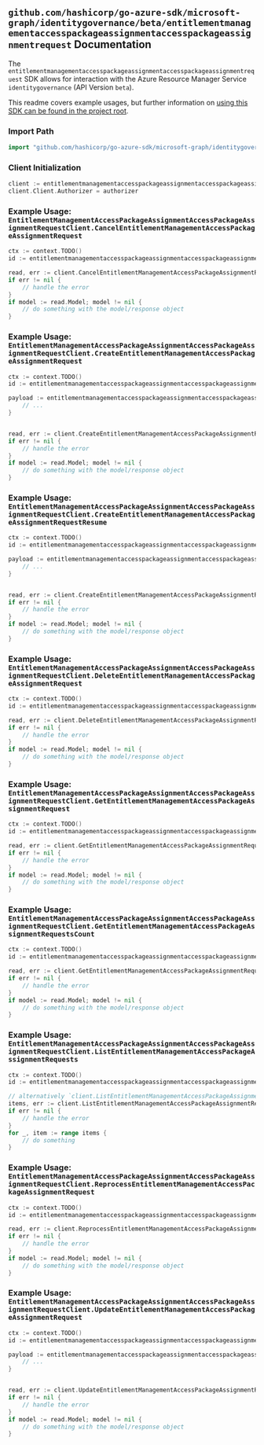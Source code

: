 
## `github.com/hashicorp/go-azure-sdk/microsoft-graph/identitygovernance/beta/entitlementmanagementaccesspackageassignmentaccesspackageassignmentrequest` Documentation

The `entitlementmanagementaccesspackageassignmentaccesspackageassignmentrequest` SDK allows for interaction with the Azure Resource Manager Service `identitygovernance` (API Version `beta`).

This readme covers example usages, but further information on [using this SDK can be found in the project root](https://github.com/hashicorp/go-azure-sdk/tree/main/docs).

### Import Path

```go
import "github.com/hashicorp/go-azure-sdk/microsoft-graph/identitygovernance/beta/entitlementmanagementaccesspackageassignmentaccesspackageassignmentrequest"
```


### Client Initialization

```go
client := entitlementmanagementaccesspackageassignmentaccesspackageassignmentrequest.NewEntitlementManagementAccessPackageAssignmentAccessPackageAssignmentRequestClientWithBaseURI("https://management.azure.com")
client.Client.Authorizer = authorizer
```


### Example Usage: `EntitlementManagementAccessPackageAssignmentAccessPackageAssignmentRequestClient.CancelEntitlementManagementAccessPackageAssignmentRequest`

```go
ctx := context.TODO()
id := entitlementmanagementaccesspackageassignmentaccesspackageassignmentrequest.NewIdentityGovernanceEntitlementManagementAccessPackageAssignmentIdAccessPackageAssignmentRequestID("accessPackageAssignmentIdValue", "accessPackageAssignmentRequestIdValue")

read, err := client.CancelEntitlementManagementAccessPackageAssignmentRequest(ctx, id)
if err != nil {
	// handle the error
}
if model := read.Model; model != nil {
	// do something with the model/response object
}
```


### Example Usage: `EntitlementManagementAccessPackageAssignmentAccessPackageAssignmentRequestClient.CreateEntitlementManagementAccessPackageAssignmentRequest`

```go
ctx := context.TODO()
id := entitlementmanagementaccesspackageassignmentaccesspackageassignmentrequest.NewIdentityGovernanceEntitlementManagementAccessPackageAssignmentID("accessPackageAssignmentIdValue")

payload := entitlementmanagementaccesspackageassignmentaccesspackageassignmentrequest.AccessPackageAssignmentRequest{
	// ...
}


read, err := client.CreateEntitlementManagementAccessPackageAssignmentRequest(ctx, id, payload)
if err != nil {
	// handle the error
}
if model := read.Model; model != nil {
	// do something with the model/response object
}
```


### Example Usage: `EntitlementManagementAccessPackageAssignmentAccessPackageAssignmentRequestClient.CreateEntitlementManagementAccessPackageAssignmentRequestResume`

```go
ctx := context.TODO()
id := entitlementmanagementaccesspackageassignmentaccesspackageassignmentrequest.NewIdentityGovernanceEntitlementManagementAccessPackageAssignmentIdAccessPackageAssignmentRequestID("accessPackageAssignmentIdValue", "accessPackageAssignmentRequestIdValue")

payload := entitlementmanagementaccesspackageassignmentaccesspackageassignmentrequest.CreateEntitlementManagementAccessPackageAssignmentRequestResumeRequest{
	// ...
}


read, err := client.CreateEntitlementManagementAccessPackageAssignmentRequestResume(ctx, id, payload)
if err != nil {
	// handle the error
}
if model := read.Model; model != nil {
	// do something with the model/response object
}
```


### Example Usage: `EntitlementManagementAccessPackageAssignmentAccessPackageAssignmentRequestClient.DeleteEntitlementManagementAccessPackageAssignmentRequest`

```go
ctx := context.TODO()
id := entitlementmanagementaccesspackageassignmentaccesspackageassignmentrequest.NewIdentityGovernanceEntitlementManagementAccessPackageAssignmentIdAccessPackageAssignmentRequestID("accessPackageAssignmentIdValue", "accessPackageAssignmentRequestIdValue")

read, err := client.DeleteEntitlementManagementAccessPackageAssignmentRequest(ctx, id, entitlementmanagementaccesspackageassignmentaccesspackageassignmentrequest.DefaultDeleteEntitlementManagementAccessPackageAssignmentRequestOperationOptions())
if err != nil {
	// handle the error
}
if model := read.Model; model != nil {
	// do something with the model/response object
}
```


### Example Usage: `EntitlementManagementAccessPackageAssignmentAccessPackageAssignmentRequestClient.GetEntitlementManagementAccessPackageAssignmentRequest`

```go
ctx := context.TODO()
id := entitlementmanagementaccesspackageassignmentaccesspackageassignmentrequest.NewIdentityGovernanceEntitlementManagementAccessPackageAssignmentIdAccessPackageAssignmentRequestID("accessPackageAssignmentIdValue", "accessPackageAssignmentRequestIdValue")

read, err := client.GetEntitlementManagementAccessPackageAssignmentRequest(ctx, id, entitlementmanagementaccesspackageassignmentaccesspackageassignmentrequest.DefaultGetEntitlementManagementAccessPackageAssignmentRequestOperationOptions())
if err != nil {
	// handle the error
}
if model := read.Model; model != nil {
	// do something with the model/response object
}
```


### Example Usage: `EntitlementManagementAccessPackageAssignmentAccessPackageAssignmentRequestClient.GetEntitlementManagementAccessPackageAssignmentRequestsCount`

```go
ctx := context.TODO()
id := entitlementmanagementaccesspackageassignmentaccesspackageassignmentrequest.NewIdentityGovernanceEntitlementManagementAccessPackageAssignmentID("accessPackageAssignmentIdValue")

read, err := client.GetEntitlementManagementAccessPackageAssignmentRequestsCount(ctx, id, entitlementmanagementaccesspackageassignmentaccesspackageassignmentrequest.DefaultGetEntitlementManagementAccessPackageAssignmentRequestsCountOperationOptions())
if err != nil {
	// handle the error
}
if model := read.Model; model != nil {
	// do something with the model/response object
}
```


### Example Usage: `EntitlementManagementAccessPackageAssignmentAccessPackageAssignmentRequestClient.ListEntitlementManagementAccessPackageAssignmentRequests`

```go
ctx := context.TODO()
id := entitlementmanagementaccesspackageassignmentaccesspackageassignmentrequest.NewIdentityGovernanceEntitlementManagementAccessPackageAssignmentID("accessPackageAssignmentIdValue")

// alternatively `client.ListEntitlementManagementAccessPackageAssignmentRequests(ctx, id, entitlementmanagementaccesspackageassignmentaccesspackageassignmentrequest.DefaultListEntitlementManagementAccessPackageAssignmentRequestsOperationOptions())` can be used to do batched pagination
items, err := client.ListEntitlementManagementAccessPackageAssignmentRequestsComplete(ctx, id, entitlementmanagementaccesspackageassignmentaccesspackageassignmentrequest.DefaultListEntitlementManagementAccessPackageAssignmentRequestsOperationOptions())
if err != nil {
	// handle the error
}
for _, item := range items {
	// do something
}
```


### Example Usage: `EntitlementManagementAccessPackageAssignmentAccessPackageAssignmentRequestClient.ReprocessEntitlementManagementAccessPackageAssignmentRequest`

```go
ctx := context.TODO()
id := entitlementmanagementaccesspackageassignmentaccesspackageassignmentrequest.NewIdentityGovernanceEntitlementManagementAccessPackageAssignmentIdAccessPackageAssignmentRequestID("accessPackageAssignmentIdValue", "accessPackageAssignmentRequestIdValue")

read, err := client.ReprocessEntitlementManagementAccessPackageAssignmentRequest(ctx, id)
if err != nil {
	// handle the error
}
if model := read.Model; model != nil {
	// do something with the model/response object
}
```


### Example Usage: `EntitlementManagementAccessPackageAssignmentAccessPackageAssignmentRequestClient.UpdateEntitlementManagementAccessPackageAssignmentRequest`

```go
ctx := context.TODO()
id := entitlementmanagementaccesspackageassignmentaccesspackageassignmentrequest.NewIdentityGovernanceEntitlementManagementAccessPackageAssignmentIdAccessPackageAssignmentRequestID("accessPackageAssignmentIdValue", "accessPackageAssignmentRequestIdValue")

payload := entitlementmanagementaccesspackageassignmentaccesspackageassignmentrequest.AccessPackageAssignmentRequest{
	// ...
}


read, err := client.UpdateEntitlementManagementAccessPackageAssignmentRequest(ctx, id, payload)
if err != nil {
	// handle the error
}
if model := read.Model; model != nil {
	// do something with the model/response object
}
```
